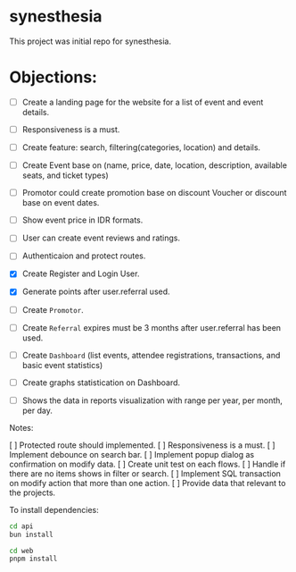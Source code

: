 # synesthesia

This project was initial repo for synesthesia.

# Objections:
- [ ] Create a landing page for the website for a list of event and event details.
- [ ] Responsiveness is a must.
- [ ] Create feature: search, filtering(categories, location) and details.
- [ ] Create Event base on (name, price, date, location, description, available seats, and ticket types)
- [ ] Promotor could create promotion base on discount Voucher or discount base on event dates.
- [ ] Show event price in IDR formats.
- [ ] User can create event reviews and ratings.
- [ ] Authenticaion and protect routes.
- [x] Create Register and Login User.
- [x] Generate points after user.referral used.
- [ ] Create `Promotor`.
- [ ] Create `Referral` expires must be 3 months after user.referral has been used.
- [ ] Create `Dashboard` (list events, attendee registrations, transactions, and basic event statistics)
- [ ] Create graphs statistication on Dashboard.
- [ ] Shows the data in reports visualization with range per year, per month, per day.


Notes:


[ ] Protected route should implemented.
[ ] Responsiveness is a must.
[ ] Implement debounce on search bar.
[ ] Implement popup dialog as confirmation on modify data.
[ ] Create unit test on each flows.
[ ] Handle if there are no items shows in filter or search.
[ ] Implement SQL transaction on modify action that more than one action.
[ ] Provide data that relevant to the projects.


To install dependencies:

```bash api
cd api
bun install
```

```bash web
cd web
pnpm install
```
